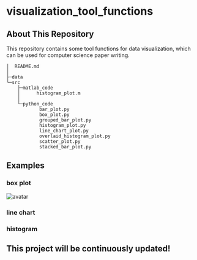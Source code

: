 # visualization_tool_functions
 
## About This Repository
This repository contains some tool functions for data visualization,
which can be used for computer science paper writing.
```
│  README.md
│
├─data
└─src
    ├─matlab_code
    │      histogram_plot.m
    │
    └─python_code
            bar_plot.py
            box_plot.py
            grouped_bar_plot.py
            histogram_plot.py
            line_chart_plot.py
            overlaid_histogram_plot.py
            scatter_plot.py
            stacked_bar_plot.py
```
## Examples
### box plot
![avatar](output_example/box_plot.png)
### line chart
### histogram
## This project will be continuously updated!
